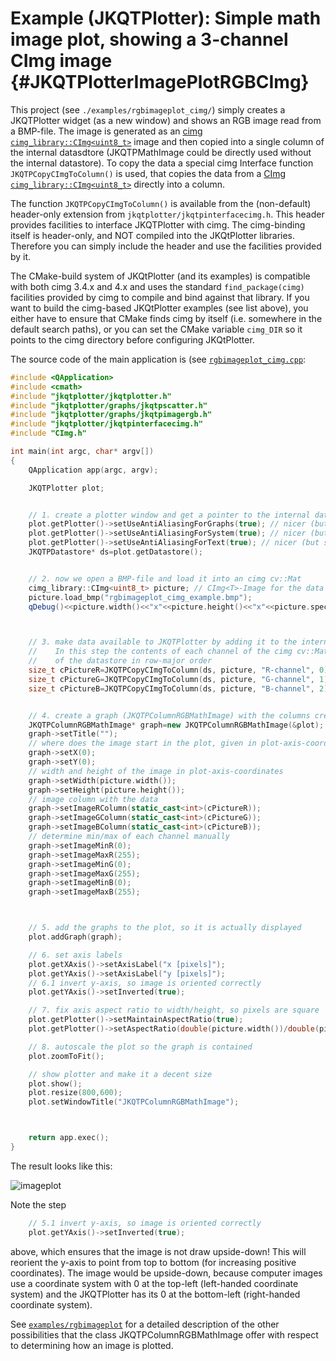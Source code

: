 # Example (JKQTPlotter): Simple math image plot, showing a 3-channel CImg image {#JKQTPlotterImagePlotRGBCImg}
This project (see `./examples/rgbimageplot_cimg/`) simply creates a JKQTPlotter widget (as a new window) and shows an RGB image read from a BMP-file. The image is generated as an [cimg](https://cimg.org/) [`cimg_library::CImg<uint8_t>`](http://cimg.eu/reference/structcimg__library_1_1CImg.html) image and then copied into a single column of the internal datasdtore (JKQTPMathImage could be directly used without the internal datastore). 
To copy the data a special cimg Interface function `JKQTPCopyCImgToColumn()` is used, that copies the data from a [CImg](https://cimg.eu/) [`cimg_library::CImg<uint8_t>`](http://cimg.eu/reference/structcimg__library_1_1CImg.html) directly into a column. 

The function `JKQTPCopyCImgToColumn()` is available from the (non-default) header-only extension from `jkqtplotter/jkqtpinterfacecimg.h`. This header provides facilities to interface JKQTPlotter with cimg. The cimg-binding itself is header-only, and NOT compiled into the JKQtPlotter libraries. Therefore you can simply include the header and use the facilities provided by it.

The CMake-build system of JKQtPlotter (and its examples) is compatible with both cimg 3.4.x and 4.x and uses the standard `find_package(cimg)` facilities provided by cimg to compile and bind against that library. 
If you want to build the cimg-based JKQtPlotter examples (see list above), you either have to ensure that CMake finds cimg by itself (i.e. somewhere in the default search paths), or you can set the CMake variable `cimg_DIR` so it points to the cimg directory before configuring JKQtPlotter.

The source code of the main application is (see [`rgbimageplot_cimg.cpp`](https://github.com/jkriege2/JKQtPlotter/tree/master/examples/rgbimageplot_cimg/rgbimageplot_cimg.cpp):

```.cpp
#include <QApplication>
#include <cmath>
#include "jkqtplotter/jkqtplotter.h"
#include "jkqtplotter/graphs/jkqtpscatter.h"
#include "jkqtplotter/graphs/jkqtpimagergb.h"
#include "jkqtplotter/jkqtpinterfacecimg.h"
#include "CImg.h"

int main(int argc, char* argv[])
{
    QApplication app(argc, argv);

    JKQTPlotter plot;


    // 1. create a plotter window and get a pointer to the internal datastore (for convenience)
    plot.getPlotter()->setUseAntiAliasingForGraphs(true); // nicer (but slower) plotting
    plot.getPlotter()->setUseAntiAliasingForSystem(true); // nicer (but slower) plotting
    plot.getPlotter()->setUseAntiAliasingForText(true); // nicer (but slower) text rendering
    JKQTPDatastore* ds=plot.getDatastore();


    // 2. now we open a BMP-file and load it into an cimg cv::Mat
    cimg_library::CImg<uint8_t> picture; // CImg<T>-Image for the data
    picture.load_bmp("rgbimageplot_cimg_example.bmp");
    qDebug()<<picture.width()<<"x"<<picture.height()<<"x"<<picture.spectrum();



    // 3. make data available to JKQTPlotter by adding it to the internal datastore.
    //    In this step the contents of each channel of the cimg cv::Mat is copied into a column
    //    of the datastore in row-major order
    size_t cPictureR=JKQTPCopyCImgToColumn(ds, picture, "R-channel", 0);
    size_t cPictureG=JKQTPCopyCImgToColumn(ds, picture, "G-channel", 1);
    size_t cPictureB=JKQTPCopyCImgToColumn(ds, picture, "B-channel", 2);


    // 4. create a graph (JKQTPColumnRGBMathImage) with the columns created above as data
    JKQTPColumnRGBMathImage* graph=new JKQTPColumnRGBMathImage(&plot);
    graph->setTitle("");
    // where does the image start in the plot, given in plot-axis-coordinates (bottom-left corner)
    graph->setX(0);
    graph->setY(0);
    // width and height of the image in plot-axis-coordinates
    graph->setWidth(picture.width());
    graph->setHeight(picture.height());
    // image column with the data
    graph->setImageRColumn(static_cast<int>(cPictureR));
    graph->setImageGColumn(static_cast<int>(cPictureG));
    graph->setImageBColumn(static_cast<int>(cPictureB));
    // determine min/max of each channel manually
    graph->setImageMinR(0);
    graph->setImageMaxR(255);
    graph->setImageMinG(0);
    graph->setImageMaxG(255);
    graph->setImageMinB(0);
    graph->setImageMaxB(255);



    // 5. add the graphs to the plot, so it is actually displayed
    plot.addGraph(graph);

    // 6. set axis labels
    plot.getXAxis()->setAxisLabel("x [pixels]");
    plot.getYAxis()->setAxisLabel("y [pixels]");
    // 6.1 invert y-axis, so image is oriented correctly
    plot.getYAxis()->setInverted(true);

    // 7. fix axis aspect ratio to width/height, so pixels are square
    plot.getPlotter()->setMaintainAspectRatio(true);
    plot.getPlotter()->setAspectRatio(double(picture.width())/double(picture.height()));

    // 8. autoscale the plot so the graph is contained
    plot.zoomToFit();

    // show plotter and make it a decent size
    plot.show();
    plot.resize(800,600);
    plot.setWindowTitle("JKQTPColumnRGBMathImage");



    return app.exec();
}

```

The result looks like this:

![imageplot](https://raw.githubusercontent.com/jkriege2/JKQtPlotter/master/screenshots/rgbimageplot_cimg.png)



Note the step
```.cpp
    // 5.1 invert y-axis, so image is oriented correctly
    plot.getYAxis()->setInverted(true);
```
above, which ensures that the image is not draw upside-down! This will reorient the y-axis to point from top to bottom (for increasing positive coordinates).
The image would be upside-down, because computer images use a coordinate system with 0 at the top-left (left-handed coordinate system) and the JKQTPlotter has its 0 at the bottom-left (right-handed coordinate system).


See [`examples/rgbimageplot`](https://github.com/jkriege2/JKQtPlotter/tree/master/examples/rgbimageplot) for a detailed description of the other possibilities that the class JKQTPColumnRGBMathImage  offer with respect to determining how an image is plotted.

